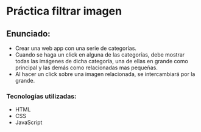 # Práctica filtrar imagen

## Enunciado:

 - Crear una web app con una serie de categorías.
 - Cuando se haga un click en alguna de las categorías, debe mostrar todas las imágenes de dicha categoría, una de ellas en grande como principal y las demás como relacionadas mas pequeñas.
 - Al hacer un click sobre una imagen relacionada, se intercambiará por la grande.

### Tecnologías utilizadas:

 - HTML
 - CSS
 - JavaScript
